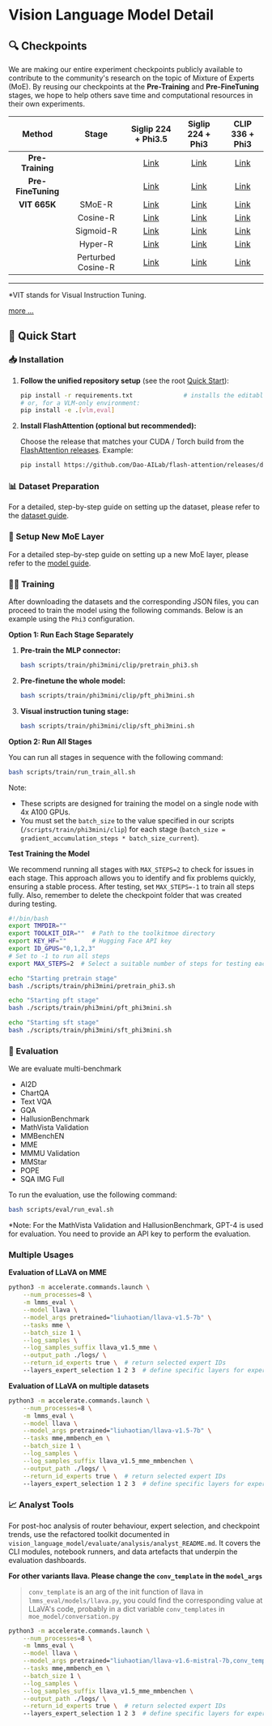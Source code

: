# Vision Language Model Detail
## 🔍 Checkpoints

We are making our entire experiment checkpoints publicly available to contribute to the community's research on the topic of Mixture of Experts (MoE). By reusing our checkpoints at the **Pre-Training** and **Pre-FineTuning** stages, we hope to help others save time and computational resources in their own experiments.

|      Method     | Stage              | Siglip 224 + Phi3.5 | Siglip 224 + Phi3 | CLIP 336 + Phi3|
|:---------------:|:------------------:|:---------------------------------------------------------:|:-------------------------------------------------------:|:-----------------------------------------------------:|
| **Pre-Training**  |                    | [Link](https://huggingface.co/Fsoft-AIC/Phi3.5-Siglip-MoE/tree/main/pretrain)                | [Link](https://huggingface.co/Fsoft-AIC/Phi3-SigLiP-MoE/tree/main/pretrain)              | [Link](https://huggingface.co/Fsoft-AIC/Phi3-CLIP-MoE/tree/main/pft)            |
| **Pre-FineTuning** |                    | [Link](https://huggingface.co/Fsoft-AIC/Phi3.5-Siglip-MoE/tree/main/pft)                | [Link](https://huggingface.co/Fsoft-AIC/Phi3-SigLiP-MoE/tree/main/pft)              | [Link](https://huggingface.co/Fsoft-AIC/Phi3-CLIP-MoE/tree/main/pretrain)            |
| **VIT 665K**    | SMoE-R             | [Link](https://huggingface.co/Fsoft-AIC/Phi3.5-Siglip-MoE/tree/main/sft_full/smoe)                | [Link](https://huggingface.co/Fsoft-AIC/Phi3-SigLiP-MoE/tree/main/sft/smoe)              | [Link](https://huggingface.co/Fsoft-AIC/Phi3-CLIP-MoE/tree/main/sft_full/smoe)            |
|                 | Cosine-R           | [Link](https://huggingface.co/Fsoft-AIC/Phi3.5-Siglip-MoE/tree/main/sft_full/smoe_cosinegating)                | [Link](https://huggingface.co/Fsoft-AIC/Phi3-SigLiP-MoE/tree/main/sft/smoe_cosinegating)              | [Link](https://huggingface.co/Fsoft-AIC/Phi3-CLIP-MoE/tree/main/sft_full/smoe_cosinegating)            |
|                 | Sigmoid-R          | [Link](https://huggingface.co/Fsoft-AIC/Phi3-SigLiP-MoE/tree/main/sft)                | [Link](https://huggingface.co/Fsoft-AIC/Phi3-SigLiP-MoE/tree/main/sft)              | [Link](https://huggingface.co/Fsoft-AIC/Phi3-SigLiP-MoE/tree/main/sft)            |
|                 | Hyper-R            | [Link](https://huggingface.co/Fsoft-AIC/Phi3.5-Siglip-MoE/tree/main/sft_full/hyperrouter)                | [Link](https://huggingface.co/Fsoft-AIC/Phi3-SigLiP-MoE/tree/main/sft/hyperrouter)              | [Link](https://huggingface.co/Fsoft-AIC/Phi3-CLIP-MoE/tree/main/sft_full/hyperrouter)            |
|                 | Perturbed Cosine-R | [Link](https://huggingface.co/Fsoft-AIC/Phi3.5-Siglip-MoE/tree/main/sft_full/smoe_perturbed)                | [Link](https://huggingface.co/Fsoft-AIC/Phi3-SigLiP-MoE/tree/main/sft/smoe_perturbed)              | [Link](https://huggingface.co/Fsoft-AIC/Phi3-CLIP-MoE/tree/main/sft_full/smoe_perturbed)            
---
*VIT stands for Visual Instruction Tuning.

[more ...](https://github.com/Fsoft-AIC/LibMoE/blob/main/docs/checkpoint_list.md)
## 🚀 Quick Start

### 📥 Installation

1. **Follow the unified repository setup** (see the root [Quick Start](../README.md#-quick-start)):

    ```bash
    pip install -r requirements.txt              # installs the editable package with all extras
    # or, for a VLM-only environment:
    pip install -e .[vlm,eval]
    ```

2. **Install FlashAttention (optional but recommended):**

    Choose the release that matches your CUDA / Torch build from the [FlashAttention releases](https://github.com/Dao-AILab/flash-attention/releases/). Example:

    ```bash
    pip install https://github.com/Dao-AILab/flash-attention/releases/download/v2.6.3/flash_attn-2.6.3+cu118torch2.1cxx11abiFALSE-cp311-cp311-linux_x86_64.whl
    ```
### 📊 Dataset Preparation
For a detailed, step-by-step guide on setting up the dataset, please refer to the [dataset guide](https://github.com/Fsoft-AIC/LibMoE/blob/main/docs/dataset_guide.md).

### 🔧 Setup New MoE Layer
For a detailed step-by-step guide on setting up a new MoE layer, please refer to the [model guide](https://github.com/Fsoft-AIC/LibMoE/blob/main/docs/model_guide.md).

### 🏋️‍♂️ Training

After downloading the datasets and the corresponding JSON files, you can proceed to train the model using the following commands. Below is an example using the `Phi3` configuration.

**Option 1: Run Each Stage Separately**

1. **Pre-train the MLP connector:**

    ```bash
    bash scripts/train/phi3mini/clip/pretrain_phi3.sh
    ```

2. **Pre-finetune the whole model:**

    ```bash
    bash scripts/train/phi3mini/clip/pft_phi3mini.sh
    ```

3. **Visual instruction tuning stage:**

    ```bash
    bash scripts/train/phi3mini/clip/sft_phi3mini.sh
    ```

**Option 2: Run All Stages**

You can run all stages in sequence with the following command:

```bash
bash scripts/train/run_train_all.sh
```

Note:
- These scripts are designed for training the model on a single node with 4x A100 GPUs.
- You must set the `batch_size` to the value specified in our scripts (`/scripts/train/phi3mini/clip`) for each stage (`batch_size = gradient_accumulation_steps * batch_size_current`).

**Test Training the Model**

We recommend running all stages with `MAX_STEPS=2` to check for issues in each stage. This approach allows you to identify and fix problems quickly, ensuring a stable process. After testing, set `MAX_STEPS=-1` to train all steps fully. Also, remember to delete the checkpoint folder that was created during testing.


```bash
#!/bin/bash
export TMPDIR=""
export TOOLKIT_DIR=""  # Path to the toolkitmoe directory
export KEY_HF=""       # Hugging Face API key
export ID_GPUS="0,1,2,3"
# Set to -1 to run all steps
export MAX_STEPS=2  # Select a suitable number of steps for testing each stage

echo "Starting pretrain stage"
bash ./scripts/train/phi3mini/pretrain_phi3.sh

echo "Starting pft stage"
bash ./scripts/train/phi3mini/pft_phi3mini.sh

echo "Starting sft stage"
bash ./scripts/train/phi3mini/sft_phi3mini.sh

```

### 🧪 Evaluation
We are evaluate multi-benchmark
- AI2D	
- ChartQA	
- Text VQA	
- GQA	
- HallusionBenchmark	
- MathVista Validation	
- MMBenchEN 
- MME	
- MMMU Validation	
- MMStar	
- POPE	
- SQA IMG Full

To run the evaluation, use the following command:

```bash
bash scripts/eval/run_eval.sh
```
*Note: For the MathVista Validation and HallusionBenchmark, GPT-4 is used for evaluation. You need to provide an API key to perform the evaluation.

### Multiple Usages

**Evaluation of LLaVA on MME**

```bash
python3 -m accelerate.commands.launch \
    --num_processes=8 \
    -m lmms_eval \
    --model llava \
    --model_args pretrained="liuhaotian/llava-v1.5-7b" \
    --tasks mme \
    --batch_size 1 \
    --log_samples \
    --log_samples_suffix llava_v1.5_mme \
    --output_path ./logs/ \
    --return_id_experts true \  # return selected expert IDs
    --layers_expert_selection 1 2 3  # define specific layers for expert selection; if no layer IDs are defined, all experts from all layers are selected by default
```

**Evaluation of LLaVA on multiple datasets**

```bash
python3 -m accelerate.commands.launch \
    --num_processes=8 \
    -m lmms_eval \
    --model llava \
    --model_args pretrained="liuhaotian/llava-v1.5-7b" \
    --tasks mme,mmbench_en \
    --batch_size 1 \
    --log_samples \
    --log_samples_suffix llava_v1.5_mme_mmbenchen \
    --output_path ./logs/ \
    --return_id_experts true \  # return selected expert IDs
    --layers_expert_selection 1 2 3  # define specific layers for expert selection; if no layer IDs are defined, all experts from all layers are selected by default
```

### 📈 Analyst Tools
For post-hoc analysis of router behaviour, expert selection, and checkpoint trends, use the refactored toolkit documented in `vision_language_model/evaluate/analysis/analyst_README.md`. It covers the CLI modules, notebook runners, and data artefacts that underpin the evaluation dashboards.

**For other variants llava. Please change the `conv_template` in the `model_args`**

> `conv_template` is an arg of the init function of llava in `lmms_eval/models/llava.py`, you could find the corresponding value at LLaVA's code, probably in a dict variable `conv_templates` in `moe_model/conversation.py`

```bash
python3 -m accelerate.commands.launch \
    --num_processes=8 \
    -m lmms_eval \
    --model llava \
    --model_args pretrained="liuhaotian/llava-v1.6-mistral-7b,conv_template=mistral_instruct" \
    --tasks mme,mmbench_en \
    --batch_size 1 \
    --log_samples \
    --log_samples_suffix llava_v1.5_mme_mmbenchen \
    --output_path ./logs/ \
    --return_id_experts true \  # return selected expert IDs
    --layers_expert_selection 1 2 3  # define specific layers for expert selection; if no layer IDs are defined, all experts from all layers are selected by default
```
